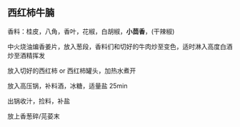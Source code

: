 ## 西红柿牛腩

香料：桂皮，八角，香叶，花椒，白胡椒，**小茴香**，(干辣椒)

中火烧油煸香姜片，放入葱段，香料们和切好的牛肉炒至变色，适时淋入高度白酒炒至酒精挥发

放入切好的西红柿 or 西红柿罐头，加热水煮开

放入高压锅，补料酒，冰糖，适量盐 25min

出锅收汁，捡料，补盐

放上香葱碎/芫荽末